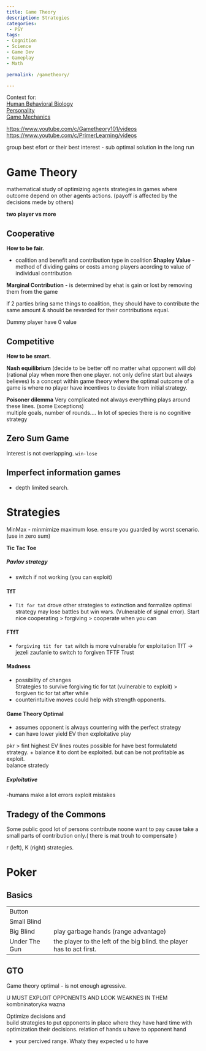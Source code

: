```yaml
---
title: Game Theory
description: Strategies
categories:
 - PSY
tags:
- Cognition
- Science
- Game Dev
- Gameplay
- Math

permalink: /gametheory/

---
```


Context for:  
[Human Behavioral Biology](/humbio1/)   
[Personality](/personality/)  
[Game Mechanics](/gamemechanics/)  

https://www.youtube.com/c/Gametheory101/videos  
https://www.youtube.com/c/PrimerLearning/videos  


group best efort
or their best interest - sub optimal solution in the long run


# Game Theory
mathematical study of optimizing agents strategies in games where outcome depend on other agents actions. (payoff is affected by the decisions mede by others)




**two player vs more**





## Cooperative
**How to be fair.**
- coalition and benefit and contribution type in coalition
**Shapley Value** - method of dividing gains  or costs  among players acording to value of individual contribution

**Marginal Contribution** -  is determined by ehat is gain or lost  by removing them from the game

if 2 parties bring same things to coalition, they should have to contribute  the same amount &  should  be revarded  for their contributions equal.

Dummy player have 0 value

## Competitive
**How to be smart.**

**Nash equilibrium**
(decide to be better off no matter what opponent will do)
(rational play when more then one player. not only define start but always believes)
Is a concept within game theory where the optimal outcome of a game is where no player have incentives to deviate from initial strategy.

**Poisoner dilemma**
Very complicated not always everything plays around these lines. (some Exceptions)   
multiple goals, number of rounds....  In lot of species there is no cognitive strategy  


## Zero Sum Game
 Interest is not overlapping. `win-lose`


## Imperfect information games
- depth limited search.



# Strategies

MinMax - minmimize maximum lose. ensure you guarded by worst scenario. (use in zero sum)


**Tic Tac Toe**  

##### Pavlov strategy
 - switch if not working (you can exploit)

#### TfT
-  `Tit for tat` drove other strategies to extinction and formalize optimal strategy  may lose battles but win wars. (Vulnerable of signal error). Start nice cooperating > forgiving > cooperate when you can   

#### FTfT
- `forgiving tit for tat`  witch is more vulnerable for exploitation TfT -> jezeli zaufanie to switch to forgiven TFTF Trust  

#### Madness
- possibility of changes   
Strategies to survive forgiving tic for tat (vulnerable to exploit) > forgiven tic for tat after while  
- counterintuitive moves could help with strength opponents.


#### Game Theory Optimal
- assumes opponent is always countering with the perfect strategy
- can have lower yield EV then exploitative play

pkr > fint highest EV lines routes possible for have best formulatetd strategy. + balance it to dont be exploited.
but can be not profitable as exploit.  
balance stratedy  

##### Exploitative
-humans make a lot errors  exploit mistakes


## Tradegy of the Commons
Some public good lot of persons contribute noone want to pay cause take a small parts of contribution only.( there is mat trouh to compensate )   



r (left), K (right) strategies.


# Poker

## Basics

|||
|-|-|
Button|
Small Blind |
Big Blind | play garbage hands (range advantage)
Under The Gun | the player to the left of the big blind. the player has to act first.

## GTO
Game theory optimal - is not enough agressive.



U MUST EXPLOIT OPPONENTS AND LOOK WEAKNES IN THEM
kombninatoryka wazna

Optimize decisions and  
build strategies to put opponents in place where they have hard time with optimization their decisions.
relation of hands u have to opponent hand
- your percived range. Whaty they expected u to have
